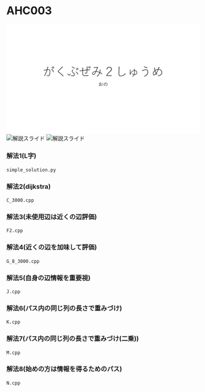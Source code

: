 # AHC003

![解説スライド](pdf/解法スライド.jpeg) 
![解説スライド](pdf/解法スライド2.jpeg) 
![解説スライド](pdf/解法スライド3.jpeg) 

### 解法1(L字)
    simple_solution.py
### 解法2(dijkstra)
    C_3000.cpp
### 解法3(未使用辺は近くの辺評価)
    F2.cpp
### 解法4(近くの辺を加味して評価)
    G_8_3000.cpp
### 解法5(自身の辺情報を重要視)
    J.cpp
### 解法6(パス内の同じ列の長さで重みづけ)
    K.cpp
### 解法7(パス内の同じ列の長さで重みづけ(二乗))
    M.cpp
### 解法8(始めの方は情報を得るためのパス)
    N.cpp